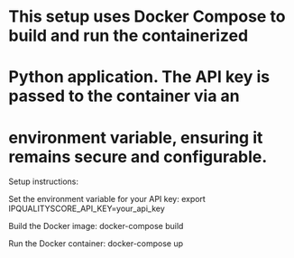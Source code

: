 # This setup uses Docker Compose to build and run the containerized 
# Python application. The API key is passed to the container via an 
# environment variable, ensuring it remains secure and configurable.


Setup instructions:

Set the environment variable for your API key:
export IPQUALITYSCORE_API_KEY=your_api_key

Build the Docker image:
docker-compose build

Run the Docker container:
docker-compose up
